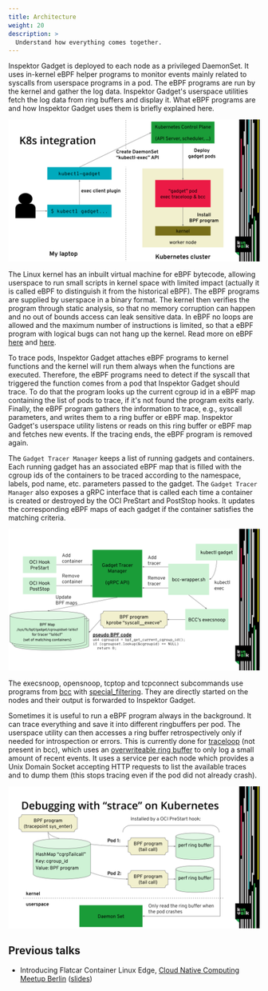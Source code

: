 ```yaml
---
title: Architecture
weight: 20
description: >
  Understand how everything comes together.
---
```


Inspektor Gadget is deployed to each node as a privileged DaemonSet.
It uses in-kernel eBPF helper programs to monitor events mainly related to
syscalls from userspace programs in a pod. The eBPF programs are run by
the kernel and gather the log data. Inspektor Gadget's userspace
utilities fetch the log data from ring buffers and display it. What eBPF
programs are and how Inspektor Gadget uses them is briefly explained here.

![k8s integration](images/architecture/k8s.svg)

The Linux kernel has an inbuilt virtual machine for eBPF bytecode, allowing
userspace to run small scripts in kernel space with limited impact (actually
it is called eBPF to distinguish it from the historical eBPF).
The eBPF programs are supplied by userspace in a binary format. The kernel
then verifies the program through static analysis, so that no memory corruption
can happen and no out of bounds access can leak sensitive data.
In eBPF no loops are allowed and the maximum number of instructions is limited,
so that a eBPF program with logical bugs can not hang up the kernel.
Read more on eBPF [here](https://lwn.net/Articles/740157/) and [here](http://www.brendangregg.com/ebpf.html).

To trace pods, Inspektor Gadget attaches eBPF programs to kernel functions and
the kernel will run them always when the functions are executed. Therefore, the eBPF
programs need to detect if the syscall that triggered the function comes from a pod
that Inspektor Gadget should trace. To do that the program looks up the current
cgroup id in a eBPF map containing the list of pods to trace, if it's not found
the program exits early.
Finally, the eBPF program gathers the information to trace, e.g., syscall parameters,
and writes them to a ring buffer or eBPF map. Inspektor Gadget's userspace utility
listens or reads on this ring buffer or eBPF map and fetches new events.
If the tracing ends, the eBPF program is removed again.

The `Gadget Tracer Manager` keeps a list of running gadgets and containers.
Each running gadget has an associated eBPF map that is filled with the cgroup
ids of the containers to be traced according to the namespace, labels, pod name,
etc. parameters passed to the gadget.
The `Gadget Tracer Manager` also exposes a gRPC interface that is called each
time a container is created or destroyed by the OCI PreStart and PostStop hooks.
It updates the corresponding eBPF maps of each gadget if the container satisfies
the matching criteria.

![Gadget Tracer Manager](images/architecture/gadget-tracer-manager.svg)

The execsnoop, opensnoop, tcptop and tcpconnect subcommands use programs
from [bcc](https://github.com/iovisor/bcc) with [special_filtering](https://github.com/iovisor/bcc/blob/master/docs/special_filtering.md).
They are directly started on the nodes and their output is forwarded to Inspektor Gadget.

Sometimes it is useful to run a eBPF program always in the background. It can trace
everything and save it into different ringbuffers per pod.
The userspace utility can then accesses a ring buffer retrospectively only if needed
for introspection or errors. This is currently done for [traceloop](https://github.com/kinvolk/traceloop) (not present in bcc),
which uses an [overwriteable ring buffer](https://lwn.net/Articles/694140/) to only log a small amount of recent events.
It uses a service per each node which provides a Unix Domain Socket accepting HTTP
requests to list the available traces and to dump them (this stops tracing even if the
pod did not already crash).

![Debugging with traceloop on Kubernetes](images/architecture/traceloop.svg)

## Previous talks

- Introducing Flatcar Container Linux Edge, [Cloud Native Computing Meetup Berlin](https://www.meetup.com/Cloud-Native-Computing-Berlin/events/260143677/) ([slides](https://docs.google.com/presentation/d/1YF7R2b9HHYrcdpz2BuBznpISuVVZsXZEwD8a6SJoDwQ/edit))

